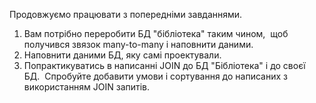 Продовжуємо працювати з попередніми завданнями.

1) Вам потрібно переробити БД "бібліотека" таким чином,  щоб получився звязок many-to-many і наповнити даними.
2) Наповнити даними БД, яку самі проектували.
3) Попрактикуватись в написанні JOIN до БД "Бібліотека" і до своєї БД.  Спробуйте добавити умови і сортування до написаних з використанням JOIN запитів.
